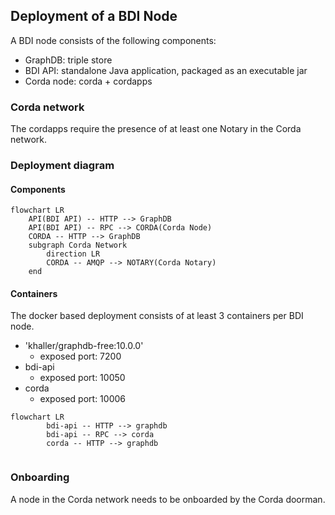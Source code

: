 ## Deployment of a BDI Node

A BDI node consists of the following components:

* GraphDB: triple store
* BDI API: standalone Java application, packaged as an executable jar
* Corda node: corda + cordapps

### Corda network

The cordapps require the presence of at least one Notary in the Corda network.

### Deployment diagram

#### Components

```mermaid
flowchart LR
    API(BDI API) -- HTTP --> GraphDB
    API(BDI API) -- RPC --> CORDA(Corda Node)
    CORDA -- HTTP --> GraphDB
    subgraph Corda Network
        direction LR
        CORDA -- AMQP --> NOTARY(Corda Notary)
    end
```

#### Containers

The docker based deployment consists of at least 3 containers per BDI node. 

* 'khaller/graphdb-free:10.0.0' 
  * exposed port: 7200
* bdi-api
  * exposed port: 10050
* corda
  * exposed port: 10006

```mermaid
flowchart LR
        bdi-api -- HTTP --> graphdb
        bdi-api -- RPC --> corda
        corda -- HTTP --> graphdb
    
```

### Onboarding

A node in the Corda network needs to be onboarded by the Corda doorman.

